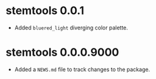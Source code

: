 # stemtools 0.0.1

* Added `bluered_light` diverging color palette.

# stemtools 0.0.0.9000

* Added a `NEWS.md` file to track changes to the package.
